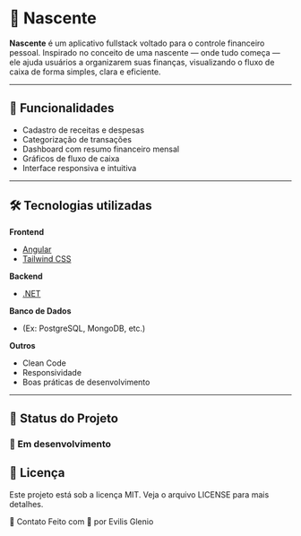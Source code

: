 # 🌱 Nascente

**Nascente** é um aplicativo fullstack voltado para o controle financeiro pessoal. Inspirado no conceito de uma nascente — onde tudo começa — ele ajuda usuários a organizarem suas finanças, visualizando o fluxo de caixa de forma simples, clara e eficiente.

---

## 🚀 Funcionalidades

- Cadastro de receitas e despesas
- Categorização de transações
- Dashboard com resumo financeiro mensal
- Gráficos de fluxo de caixa
- Interface responsiva e intuitiva

---

## 🛠️ Tecnologias utilizadas

**Frontend**
- [Angular](https://angular.dev/)
- [Tailwind CSS](https://tailwindcss.com/)

**Backend**
- [.NET](https://dotnet.microsoft.com/)

**Banco de Dados**
- (Ex: PostgreSQL, MongoDB, etc.)

**Outros**
- Clean Code
- Responsividade
- Boas práticas de desenvolvimento

---

## 📌 Status do Projeto
### 🚧 Em desenvolvimento

## 📄 Licença
Este projeto está sob a licença MIT. Veja o arquivo LICENSE para mais detalhes.

💬 Contato
Feito com 💚 por Evilis Glenio
